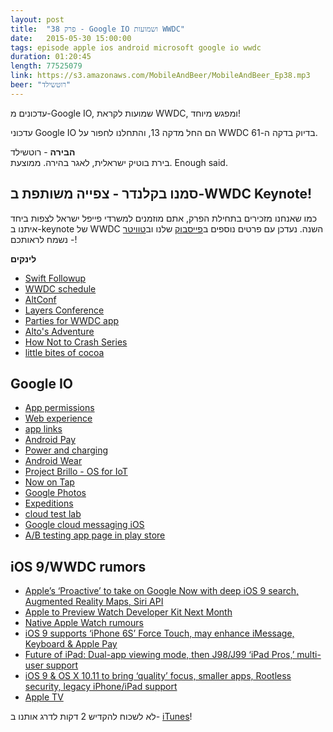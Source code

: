 ```yaml
---
layout: post
title:  "פרק 38 - Google IO ושמועות WWDC"
date:   2015-05-30 15:00:00
tags: episode apple ios android microsoft google io wwdc
duration: 01:20:45
length: 77525079
link: https://s3.amazonaws.com/MobileAndBeer/MobileAndBeer_Ep38.mp3
beer: "רוטשילד"
---
```


עדכונים מ-Google IO, שמועות לקראת WWDC, ומפגש מיוחד!

עדכוני Google IO הם החל מדקה 13, והתחלנו לחפור על WWDC בדיוק בדקה ה-61.

**הבירה** - רוטשילד  
בירת בוטיק ישראלית, לאגר בהירה. ממוצעת. Enough said.

## סמנו בקלנדר - צפייה משותפת ב-WWDC Keynote!

כמו שאנחנו מזכירים בתחילת הפרק, אתם מוזמנים למשרדי פייפל ישראל לצפות ביחד איתנו ב-keynote של WWDC השנה.
נעדכן עם פרטים נוספים ב[פייסבוק](http://facebook.com/mobileandbeer) שלנו וב[טוויטר](http://twitter.com/mobileandbeer) - נשמח לראותכם!

**לינקים**

* [Swift Followup](http://codesheriff.blogspot.co.il/2015/05/importing-swift-code-from-objective-c.html)
* [WWDC schedule](https://developer.apple.com/wwdc/schedule/)
* [AltConf](http://altconf.com/schedule/)
* [Layers Conference](http://www.bringyourlayers.com)
* [Parties for WWDC app](https://itunes.apple.com/il/app/parties-for-wwdc/id879924066?mt=8)
* [Alto's Adventure](https://geo.itunes.apple.com/il/app/altos-adventure/id950812012?mt=8&uo=6&at=11lQcA)
* [How Not to Crash Series](http://inessential.com/2015/05/)
* [little bites of cocoa](http://littlebitesofcocoa.com/)


## Google IO


- [App permissions](http://www.pcworld.com/article/2927448/android-m-to-overhaul-the-way-app-permissions-work.html)
- [Web experience](http://www.pcworld.com/article/2927916/chrome-custom-tabs-smooths-the-transition-between-apps-and-the-web.html)
- [app links](http://www.androidcentral.com/google-offer-app-app-weblinks-android)
- [Android Pay](http://www.engadget.com/2015/05/27/android-pay-rumors-loyalty-program/)
- [Power and charging](http://www.theverge.com/2015/5/28/8679643/google-io-2015-usb-c-android-m-doze)
- [Android Wear](http://www.redmondpie.com/every-android-wear-announcement-from-google-io-2015/)
- [Project Brillo - OS for IoT](http://www.engadget.com/2015/05/28/project-brillo-internet-of-things/)
- [Now on Tap](http://www.engadget.com/2015/05/28/googles-now-on-tap-hands-on/)
- [Google Photos](http://gizmodo.com/google-photos-first-impressions-so-good-im-creeped-ou-1707566376)
- [Expeditions](http://techcrunch.com/2015/05/28/google-launches-expeditions-an-app-for-shared-virtual-school-field-trips/#.fzxuss:qAgy)
- [cloud test lab](http://arstechnica.com/gadgets/2015/05/google-announces-the-cloud-test-lab-a-free-automated-testing-service/)
- [Google cloud messaging iOS](http://www.engadget.com/2015/05/28/google-cloud-messaging-on-ios/)
- [A/B testing app page in play store](http://gadgets.ndtv.com/mobiles/news/google-announces-ab-testing-for-play-store-listings-improved-developer-pages-697455)


## iOS 9/WWDC rumors

- [Apple’s ‘Proactive’ to take on Google Now with deep iOS 9 search, Augmented Reality Maps, Siri API](http://9to5mac.com/2015/05/27/apples-proactive-to-take-on-google-now-with-deep-ios-9-search-augmented-reality-maps-siri-api/)
- [Apple to Preview Watch Developer Kit Next Month](https://recode.net/2015/05/27/apple-to-preview-watch-developer-kit-next-month/)
- [Native Apple Watch rumours](http://www.macrumors.com/2015/05/27/apple-jeff-williams-native-apple-watch-apps-fall/)
- [iOS 9 supports ‘iPhone 6S’ Force Touch, may enhance iMessage, Keyboard & Apple Pay](http://9to5mac.com/2015/05/26/ios-9-supports-iphone-6s-force-touch-may-enhance-imessage-keyboard-apple-pay/)
- [Future of iPad: Dual-app viewing mode, then J98/J99 ‘iPad Pros,’ multi-user support](http://9to5mac.com/2015/05/21/future-of-ipad-dual-app-viewing-mode-then-j99-ipad-pro-multi-user-support/)
- [iOS 9 & OS X 10.11 to bring ‘quality’ focus, smaller apps, Rootless security, legacy iPhone/iPad support](http://9to5mac.com/2015/05/22/ios-9-os-x-10-11-to-bring-quality-focus-smaller-apps-rootless-security-legacy-iphoneipad-support/)
- [Apple TV](http://www.macrumors.com/2015/03/20/new-apple-tv-wwdc-siri-app-store/)

לא לשכוח להקדיש 2 דקות לדרג אותנו ב- [iTunes](https://itunes.apple.com/il/podcast/mwbyyl-wbyrh/id666362146?mt=2)!
